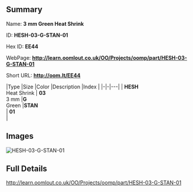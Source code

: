 

## Summary
 
Name: __3 mm Green Heat Shrink__

ID: __HESH-03-G-STAN-01__

Hex ID: __EE44__

WebPage: __http://learn.oomlout.co.uk/OO/Projects/oomp/part/HESH-03-G-STAN-01__

Short URL: __http://oom.lt/EE44__


|Type   |Size   |Color   |Description   |Index   |
|-|-|---|
| __HESH__ <br>Heat Shrink  | __03__<br>3 mm   |__G__<br>Green    |__STAN__<br>    | __01__<br>  |


## Images
![HESH-03-G-STAN-01](http://oomlout.com/oomp-gen/parts/HESH-03-G-STAN-01/HESH-03-G-STAN-01_420.jpg)

## Full Details

 http://learn.oomlout.co.uk/OO/Projects/oomp/part/HESH-03-G-STAN-01

